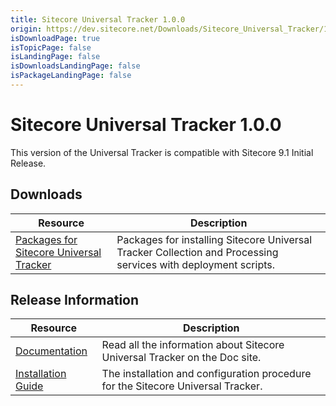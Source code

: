 ```yaml
---
title: Sitecore Universal Tracker 1.0.0
origin: https://dev.sitecore.net/Downloads/Sitecore_Universal_Tracker/1x/Sitecore_Universal_Tracker_100.aspx
isDownloadPage: true
isTopicPage: false
isLandingPage: false
isDownloadsLandingPage: false
isPackageLandingPage: false
---
```


# Sitecore Universal Tracker 1.0.0

This version of the Universal Tracker is compatible with Sitecore 9.1 Initial Release.

## Downloads

 | Resource | Description |
 | --- | --- |
 | [Packages for Sitecore Universal Tracker](https://scdp.blob.core.windows.net/downloads/Sitecore%20Universal%20Tracker/1x/Sitecore%20Universal%20Tracker%20100/Secure/Sitecore%20Universal%20Tracker%201.0.0.zip) | Packages for installing Sitecore Universal Tracker Collection and Processing services with deployment scripts. |

## Release Information

 | Resource | Description |
 | --- | --- |
 | [Documentation](https://doc.sitecore.com/developers/91/sitecore-experience-platform/en/universal-tracker.html) | Read all the information about Sitecore Universal Tracker on the Doc site. |
 | [Installation Guide](https://scdp.blob.core.windows.net/downloads/Sitecore%20Universal%20Tracker/1x/Sitecore%20Universal%20Tracker%20100/Secure/Universal_Tracker_1_0_Installation_Guide-en.pdf) | The installation and configuration procedure for the Sitecore Universal Tracker. |